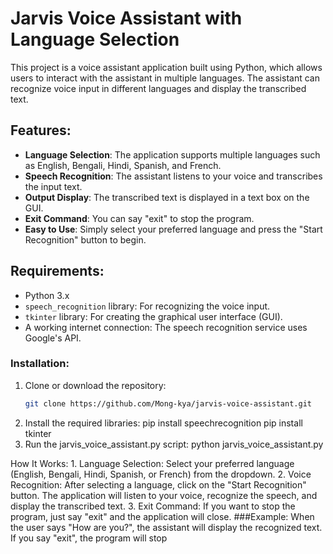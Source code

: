 # Jarvis Voice Assistant with Language Selection

This project is a voice assistant application built using Python, which allows users to interact with the assistant in multiple languages. The assistant can recognize voice input in different languages and display the transcribed text.

## Features:
- **Language Selection**: The application supports multiple languages such as English, Bengali, Hindi, Spanish, and French.
- **Speech Recognition**: The assistant listens to your voice and transcribes the input text.
- **Output Display**: The transcribed text is displayed in a text box on the GUI.
- **Exit Command**: You can say "exit" to stop the program.
- **Easy to Use**: Simply select your preferred language and press the "Start Recognition" button to begin.

## Requirements:
- Python 3.x
- `speech_recognition` library: For recognizing the voice input.
- `tkinter` library: For creating the graphical user interface (GUI).
- A working internet connection: The speech recognition service uses Google's API.

### Installation:

1. Clone or download the repository:
   ```bash
   git clone https://github.com/Mong-kya/jarvis-voice-assistant.git
2. Install the required libraries:
  pip install speechrecognition
  pip install tkinter
3. Run the jarvis_voice_assistant.py script:
  python jarvis_voice_assistant.py

How It Works:
      1. Language Selection: Select your preferred language (English, Bengali, Hindi, Spanish, or French) from the dropdown.
      2. Voice Recognition: After selecting a language, click on the "Start Recognition" button. The application will listen to your voice, recognize the speech, and display the transcribed text.
      3. Exit Command: If you want to stop the program, just say "exit" and the application will close.
###Example:
        When the user says "How are you?", the assistant will display the recognized text.
        If you say "exit", the program will stop
